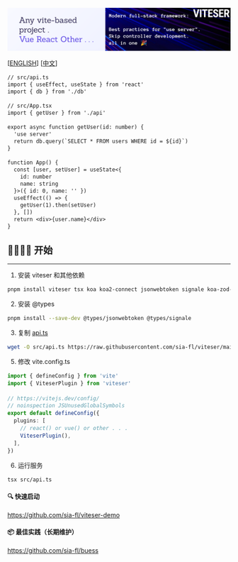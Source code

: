 ![banner.png](md/banner.png)

[[ENGLISH](README-en)] [[中文](README)]

```tsx
// src/api.ts
import { useEffect, useState } from 'react'
import { db } from './db'

// src/App.tsx
import { getUser } from './api'

export async function getUser(id: number) {
  'use server'
  return db.query(`SELECT * FROM users WHERE id = ${id}`)
}

function App() {
  const [user, setUser] = useState<{
    id: number
    name: string
  }>({ id: 0, name: '' })
  useEffect(() => {
    getUser(1).then(setUser)
  }, [])
  return <div>{user.name}</div>
}
```

## 🏃🏻‍♂️‍➡️ 开始

---

1. 安装 viteser 和其他依赖

```bash
pnpm install viteser tsx koa koa2-connect jsonwebtoken signale koa-zod-router http-proxy-middleware zod
```

2. 安装 @types

```bash
pnpm install --save-dev @types/jsonwebtoken @types/signale
```

3. 复制 [api.ts](https://raw.githubusercontent.com/sia-fl/viteser/main/example/codes/api.ts)

```bash
wget -O src/api.ts https://raw.githubusercontent.com/sia-fl/viteser/main/example/codes/api.ts
```

5. 修改 vite.config.ts

```ts
import { defineConfig } from 'vite'
import { ViteserPlugin } from 'viteser'

// https://vitejs.dev/config/
// noinspection JSUnusedGlobalSymbols
export default defineConfig({
  plugins: [
    // react() or vue() or other . . .
    ViteserPlugin(),
  ],
})
```

6. 运行服务

```bash
tsx src/api.ts
```

#### 🔍 快速启动

https://github.com/sia-fl/viteser-demo

#### 📦 最佳实践（长期维护）

https://github.com/sia-fl/buess
